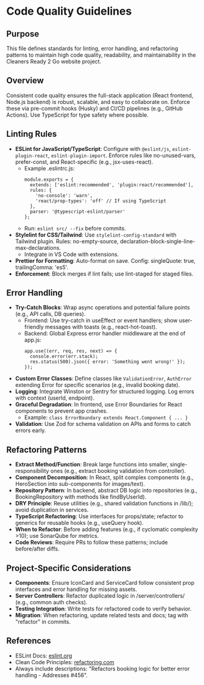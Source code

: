 # Code Quality Guidelines

## Purpose
This file defines standards for linting, error handling, and refactoring patterns to maintain high code quality, readability, and maintainability in the Cleaners Ready 2 Go website project.

## Overview
Consistent code quality ensures the full-stack application (React frontend, Node.js backend) is robust, scalable, and easy to collaborate on. Enforce these via pre-commit hooks (Husky) and CI/CD pipelines (e.g., GitHub Actions). Use TypeScript for type safety where possible.

## Linting Rules
- **ESLint for JavaScript/TypeScript**: Configure with `@eslint/js`, `eslint-plugin-react`, `eslint-plugin-import`. Enforce rules like no-unused-vars, prefer-const, and React-specific (e.g., jsx-uses-react).
  - Example .eslintrc.js:
    ```
    module.exports = {
      extends: ['eslint:recommended', 'plugin:react/recommended'],
      rules: {
        'no-console': 'warn',
        'react/prop-types': 'off' // If using TypeScript
      },
      parser: '@typescript-eslint/parser'
    };
    ```
  - Run: `eslint src/ --fix` before commits.
- **Stylelint for CSS/Tailwind**: Use `stylelint-config-standard` with Tailwind plugin. Rules: no-empty-source, declaration-block-single-line-max-declarations.
  - Integrate in VS Code with extensions.
- **Prettier for Formatting**: Auto-format on save. Config: singleQuote: true, trailingComma: 'es5'.
- **Enforcement**: Block merges if lint fails; use lint-staged for staged files.

## Error Handling
- **Try-Catch Blocks**: Wrap async operations and potential failure points (e.g., API calls, DB queries).
  - Frontend: Use try-catch in useEffect or event handlers; show user-friendly messages with toasts (e.g., react-hot-toast).
  - Backend: Global Express error handler middleware at the end of app.js:
    ```
    app.use((err, req, res, next) => {
      console.error(err.stack);
      res.status(500).json({ error: 'Something went wrong!' });
    });
    ```
- **Custom Error Classes**: Define classes like `ValidationError`, `AuthError` extending Error for specific scenarios (e.g., invalid booking date).
- **Logging**: Integrate Winston or Sentry for structured logging. Log errors with context (userId, endpoint).
- **Graceful Degradation**: In frontend, use Error Boundaries for React components to prevent app crashes.
  - Example: `class ErrorBoundary extends React.Component { ... }`
- **Validation**: Use Zod for schema validation on APIs and forms to catch errors early.

## Refactoring Patterns
- **Extract Method/Function**: Break large functions into smaller, single-responsibility ones (e.g., extract booking validation from controller).
- **Component Decomposition**: In React, split complex components (e.g., HeroSection into sub-components for images/text).
- **Repository Pattern**: In backend, abstract DB logic into repositories (e.g., BookingRepository with methods like findByUserId).
- **DRY Principle**: Reuse utilities (e.g., shared validation functions in /lib/); avoid duplication in services.
- **TypeScript Refactoring**: Use interfaces for props/state; refactor to generics for reusable hooks (e.g., useQuery hook).
- **When to Refactor**: Before adding features (e.g., if cyclomatic complexity >10); use SonarQube for metrics.
- **Code Reviews**: Require PRs to follow these patterns; include before/after diffs.

## Project-Specific Considerations
- **Components**: Ensure IconCard and ServiceCard follow consistent prop interfaces and error handling for missing assets.
- **Server Controllers**: Refactor duplicated logic in /server/controllers/ (e.g., common auth checks).
- **Testing Integration**: Write tests for refactored code to verify behavior.
- **Migration**: When refactoring, update related tests and docs; tag with "refactor" in commits.

## References
- ESLint Docs: [eslint.org](https://eslint.org/docs/latest/)
- Clean Code Principles: [refactoring.com](https://refactoring.com/)
- Always include descriptions: "Refactors booking logic for better error handling - Addresses #456".
